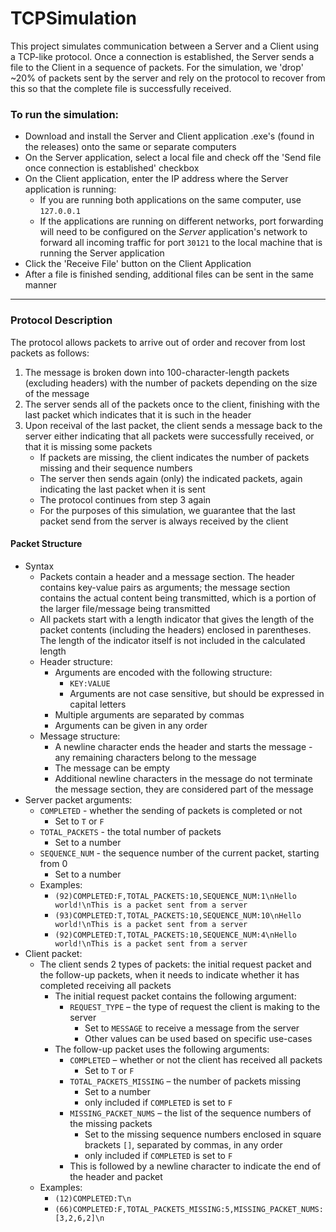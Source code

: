 # TCPSimulation

This project simulates communication between a Server and a Client using a TCP-like protocol. Once a connection is established, the Server sends a file to the Client in a sequence of packets. For the simulation, we 'drop' ~20% of packets sent by the server and rely on the protocol to recover from this so that the complete file is successfully received.

### To run the simulation:
-   Download and install the Server and Client application .exe's (found in the releases) onto the same or separate computers
-   On the Server application, select a local file and check off the 'Send file once connection is established' checkbox
-   On the Client application, enter the IP address where the Server application is running:
    -   If you are running both applications on the same computer, use `127.0.0.1`
    -   If the applications are running on different networks, port forwarding will need to be configured on the *Server* application's network to forward all incoming traffic for port `30121` to the local machine that is running the Server application
-   Click the 'Receive File' button on the Client Application
-   After a file is finished sending, additional files can be sent in the same manner

***

### Protocol Description
The protocol allows packets to arrive out of order and recover from lost packets as follows:
1.  The message is broken down into 100-character-length packets (excluding headers) with the number of packets depending on the size of the message
2.  The server sends all of the packets once to the client, finishing with the last packet which indicates that it is such in the header
3.  Upon receival of the last packet, the client sends a message back to the server either indicating that all packets were successfully received, or that it is missing some packets
    -  If packets are missing, the client indicates the number of packets missing and their sequence numbers
    -  The server then sends again (only) the indicated packets, again indicating the last packet when it is sent
    -  The protocol continues from step 3 again
    -  For the purposes of this simulation, we guarantee that the last packet send from the server is always received by the client

#### Packet Structure
-   Syntax
    -   Packets contain a header and a message section. The header contains key-value pairs as arguments; the message section contains the actual content being transmitted, which is a portion of the larger file/message being transmitted
    -   All packets start with a length indicator that gives the length of the packet contents (including the headers) enclosed in parentheses. The length of the indicator itself is not included in the calculated length
    -   Header structure:
        -   Arguments are encoded with the following structure:
            -   `KEY:VALUE`
            -   Arguments are not case sensitive, but should be expressed in capital letters
        -   Multiple arguments are separated by commas
        -   Arguments can be given in any order
    -   Message structure:
        -   A newline character ends the header and starts the message - any remaining characters belong to the message
        -   The message can be empty
        -   Additional newline characters in the message do not terminate the message section, they are considered part of the message
-   Server packet arguments:
    -   `COMPLETED` - whether the sending of packets is completed or not
        -   Set to `T` or `F`
    -   `TOTAL_PACKETS` - the total number of packets
        -   Set to a number
    -   `SEQUENCE_NUM` - the sequence number of the current packet, starting from 0
        -   Set to a number
    -   Examples:
        -   `(92)COMPLETED:F,TOTAL_PACKETS:10,SEQUENCE_NUM:1\nHello world!\nThis is a packet sent from a server`
        -   `(93)COMPLETED:T,TOTAL_PACKETS:10,SEQUENCE_NUM:10\nHello world!\nThis is a packet sent from a server`
        -   `(92)COMPLETED:T,TOTAL_PACKETS:10,SEQUENCE_NUM:4\nHello world!\nThis is a packet sent from a server`
-   Client packet:
    -   The client sends 2 types of packets: the initial request packet and the follow-up packets, when it needs to indicate whether it has completed receiving all packets
        -   The initial request packet contains the following argument:
            -   `REQUEST_TYPE` – the type of request the client is making to the server
                -   Set to `MESSAGE` to receive a message from the server
                -   Other values can be used based on specific use-cases
        -   The follow-up packet uses the following arguments:
            -   `COMPLETED` – whether or not the client has received all packets
                -   Set to `T` or `F`
            -   `TOTAL_PACKETS_MISSING` – the number of packets missing
                -   Set to a number
                -   only included if `COMPLETED` is set to `F`
            -   `MISSING_PACKET_NUMS` – the list of the sequence numbers of the missing packets
                -   Set to the missing sequence numbers enclosed in square brackets `[]`, separated by commas, in any order
                -   only included if `COMPLETED` is set to `F`
            -   This is followed by a newline character to indicate the end of the header and packet
    -   Examples:
        -   `(12)COMPLETED:T\n`
        -   `(66)COMPLETED:F,TOTAL_PACKETS_MISSING:5,MISSING_PACKET_NUMS:[3,2,6,2]\n`
